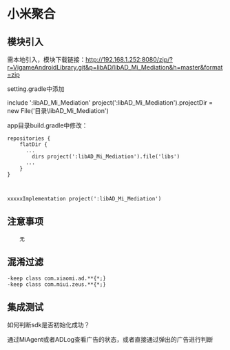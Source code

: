 # 小米聚合

## 模块引入

需本地引入，模块下载链接：http://192.168.1.252:8080/zip/?r=VigameAndroidLibrary.git&p=libAD/libAD_Mi_Mediation&h=master&format=zip

setting.gradle中添加

include ':libAD_Mi_Mediation'
project(':libAD_Mi_Mediation').projectDir = new File('目录\\libAD_Mi_Mediation')



app目录build.gradle中修改：



```text
repositories {
    flatDir {
      ...
        dirs project(':libAD_Mi_Mediation').file('libs')
      ...  
    }
}



xxxxxImplementation project(':libAD_Mi_Mediation')
```

## 注意事项

```text
    无
```

## 混淆过滤

```text
-keep class com.xiaomi.ad.**{*;}
-keep class com.miui.zeus.**{*;}
```

## 集成测试

如何判断sdk是否初始化成功？

通过MiAgent或者ADLog查看广告的状态，或者直接通过弹出的广告进行判断

